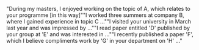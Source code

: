 "During my masters, I enjoyed working on the topic of A, which relates to your programme [in this way]""I worked three summers at company B, where I gained experience in topic C ...""I visited your university in March last year and was impressed by ...""I read paper entitled 'D' published by your group at 'E' and was interested in ...""I recently published a paper 'F', which I believe compliments work by 'G' in your department on 'H' ..."

